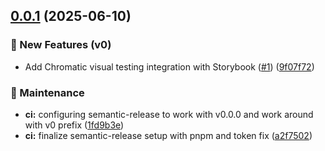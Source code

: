 ## [0.0.1](https://github.com/lionelgwk/spayd/compare/v0.0.0...v0.0.1) (2025-06-10)

### 🌟 New Features (v0)

* Add Chromatic visual testing integration with Storybook ([#1](https://github.com/lionelgwk/spayd/issues/1)) ([9f07f72](https://github.com/lionelgwk/spayd/commit/9f07f72f260d688a097d9087e0e39452368253f9))

### 🧹 Maintenance

* **ci:** configuring semantic-release to work with v0.0.0 and work around with v0 prefix ([1fd9b3e](https://github.com/lionelgwk/spayd/commit/1fd9b3ee24a63daa58a70a734d0d801f972d92c8))
* **ci:** finalize semantic-release setup with pnpm and token fix ([a2f7502](https://github.com/lionelgwk/spayd/commit/a2f75022cb61b14c9e06f7fa640d5d467675e4df))
